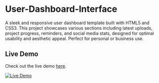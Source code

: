 # User-Dashboard-Interface
A sleek and responsive user dashboard template built with HTML5 and CSS3. This project showcases various sections including latest uploads, project progress, reminders, and social media stats, designed for optimal usability and aesthetic appeal. Perfect for personal or business use.


## Live Demo
Check out the live demo [here](https://abdallah181.github.io/User-Dashboard-Interface/).

[![Live Demo](https://img.shields.io/badge/Live-Demo-brightgreen)](https://abdallah181.github.io/User-Dashboard-Interface/)
